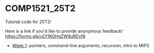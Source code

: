 # COMP1521_25T2
Tutorial code for 25T2!

Here is a link if you'd like to provide anonymous feedback!
https://forms.gle/uCf1KGHgZW9uRDyf8

* [Week 1](week01): pointers, command-line arguments, recursion, intro to MIPS